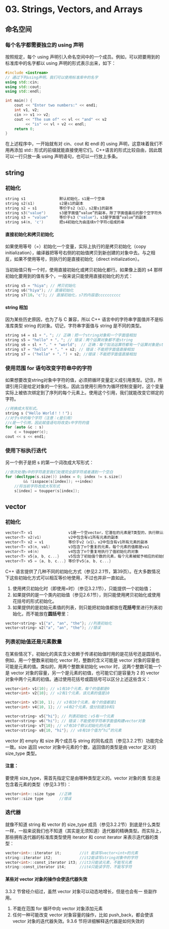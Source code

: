 # 03. Strings, Vectors, and Arrays

## 命名空间

### 每个名字都需要独立的 using 声明

按照规定，每个 using 声明引入命名空间中的一个成员。例如，可以把要用到的标准库中的名字都以 using 声明的形式表示出来，如下：

```c++
#include <iostream>
// 通过下列using声明，我们可以使用标准库中的名字
using std::cin;
using std::cout;
using std::endl;

int main() {
	cout << "Enter two numbers:" << end1;
	int v1, v2;
	cin >> v1 >> v2;
	cout << "The sum of" << vl << "and" << v2
		 << "is" << vl + v2 << endl;
	return 0;
}
```

在上述程序中，一开始就有对 cin、cout 和 endl 的 using 声明，这意味着我们不用再添加 std:: 形式的前缀就能直接使用它们。C++语言的形式比较自由，因此既可以一行只放一条 using 声明语句，也可以一行放上多条。

## string

### 初始化

```c++
string s1               默认初始化，s1是一个空串
string s2(s1)           s2是s1的副本
string s2 = s1          等价于s2（s1），s2是s1的副本
string s3("value")      s3是字面值“value”的副本，除了字面值最后的那个空字符外
string s3 = "value"     等价于s3（"value"），s3是字面值“value”的副本
string s4(n, 'c')       把s4初始化为由连续n个字符c组成的串
```

#### 直接初始化和拷贝初始化

如果使用等号（=）初始化一个变量，实际上执行的是拷贝初始化（copy initialization），编译器把等号右侧的初始值拷贝到新创建的对象中去。与之相反，如果不使用等号，则执行的是直接初始化（direct initialization）。

当初始值只有一个时，使用直接初始化或拷贝初始化都行。如果像上面的 s4 那样初始化要用到的值有多个，一般来说只能使用直接初始化的方式：

```c++
string s5 = "hiya"; // 拷贝初始化
string s6("hiya"); // 直接初始化
string s7(10，'c'); // 直接初始化，s7的内容是cccccccccc
```

#### string 相加

因为某些历史原因，也为了与 C 兼容，所以 C++ 语言中的字符串字面值并不是标准库类型 string 的对象。切记，字符串字面值与 string 是不同的类型。

```c++
string s4 = s1 + "，"; // 正确：把一个string对象和一个字面值相加
string s5 = "hello" + "，"; // 错误：两个运算对象都不是string
string s6 = sl + "，" + "world";  // 正确：每个加法运算符都有一个运算对象是string 
string s7 = "hello" + "，" + s2; // 错误：不能把字面值直接相加
string s7 = ("hello" + "，") + s2; //错误：不能把字面值直接相加
```

### 使用范围 for 语句改变字符串中的字符

如果想要改变string对象中字符的值，必须把循环变量定义成引用类型。记住，所谓引用只是给定对象的一个别名，因此当使用引用作为循环控制变量时，这个变量实际上被依次绑定到了序列的每个元素上。使用这个引用，我们就能改变它绑定的字符。

```c++
//转换成大写形式。
string s（"Hello World！！！"）；
//对于s中的每个字符（注意：c是引用）
//c是一个引用，因此赋值语句将改变s中字符的值
for (auto &c : s)
	c = toupper(c);
cout << s << end1;
```

### 使用下标执行迭代

另一个例子是把 s 的第一个词改成大写形式：

```c++
//依次处理s中的字符直至我们处理完全部字符或者遇到一个空白
for (decltype(s.size()) index = 0; index != s.size()
        && !isspace(s[index]); ++index)
	//将当前字符改成大写形式
	s[index] = toupper(s[index]);
```

## vector

### 初始化

```c++
vector<T> v1                v1是一个空vector，它潜在的元素是T类型的，执行默认初始化
vector<T> v2(v1)            v2中包含有v1所有元素的副本
vector<T> v2 = v1           等价于v2（v1），v2中包含有v1所有元素的副本
vector<T> v3(n, val)        v3包含了n个重复的元素，每个元素的值都是va1
vector<T> v4(n)             v4包含了n个重复地执行了值初始化的对象
vector<T> v5{a, b, c...}    v5包含了初始值个数的元素，每个元素被赋予相应的初始值
vector<T> v5 = {a, b, c...} 等价于v5{a, b, c...}
```

C++ 语言提供了几种不同的初始化方式（参见2.2.1节，第39页）。在大多数情况下这些初始化方式可以相互等价地使用，不过也并非一直如此。

1. 使用拷贝初始化时（即使用=时）（参见3.2.1节），只能提供一个初始值；
2. 如果提供的是一个类内初始值（参见2.6.1节），则只能使用拷贝初始化或使用花括号的形式初始化。
3. 如果提供的是初始元素值的列表，则只能把初始值都放在**花括号**里进行列表初始化，而不能放在**圆括号**里：

```c++
vector<string> v1{"a", "an", "the"}; //列表初始化
vector<string> v2("a", "an", "the"); //错误
```

### 列表初始值还是元素数量

在某些情况下，初始化的真实含义依赖于传递初始值时用的是花括号还是圆括号。例如，用一个整数来初始化 vector<int> 时，整数的含义可能是 vector 对象的容量也可能是元素的值。类似的，用两个整数来初始化 vector<int> 时，这两个整数可能一个是 vector 对象的容量，另一个是元素的初值，也可能它们是容量为 2 的 vector 对象中两个元素的初值。通过使用花括号或圆括号可以区分上述这些含义：

```c++
vector<int> v1(10); // v1有10个元素，每个的值都是0
vector<int> v2{10}; // v2有1个元素，该元素的值是10

vector<int> v3(10, 1); // v3有10个元素，每个的值都是1
vector<int> v4{10, 1}; // v4有2个元素，值分别是10和1

vector<string> v5{"hi"}; // 列表初始化：v5有一个元素
vector<string> v6("hi"); // 错误：不能使用字符串字面值构建vector对象
vector<string> v7{10}; // v7有10个默认初始化的元素
vector<string> v8{10, "hi"}; // v8有10个值为“hi”的元素
```

vector 的 empty 和 size 两个成员与 string 的同名成员（参见3.2.2节）功能完全一致。size 返回 vector 对象中元素的个数，返回值的类型是由 vector 定义的 size_type 类型。

#### 注意：

要使用 size_type，需首先指定它是由哪种类型定义的。vector 对象的类
型总是包含着元素的类型（参见3.3节）：

```c++
vector<int>::size type  //正确
vector::size type       //错误
```

### 迭代器

就像不知道 string 和 vector 的 size_type 成员（参见3.2.2节）到底是什么类型一样，一般来说我们也不知道（其实是无须知道）迭代器的精确类型。而实际上，那些拥有迭代器的标准库类型使用 iterator 和 const iterator 来表示迭代器的类型：

```c++
vector<int>::iterator it;        //it 能读写vector<int>的元素
string::iterator it2;            //it2能读写string对象中的字符
vector<int>::const_iterator it3; //it3只能读元素，不能写元素
string::const_iterator it4;      //it4只能读字符，不能写字符
```

#### 某些对 vector 对象的操作会使迭代器失效

3.3.2 节曾经介绍过，虽然 vector 对象可以动态地增长，但是也会有一
些副作用。

1. 不能在范围 for 循环中向 vector 对象添加元素
2. 任何一种可能改变 vector 对象容量的操作，比如 push_back，都会使该 vector 对象的迭代器失效。9.3.6 节将详细解释迭代器是如何失效的

